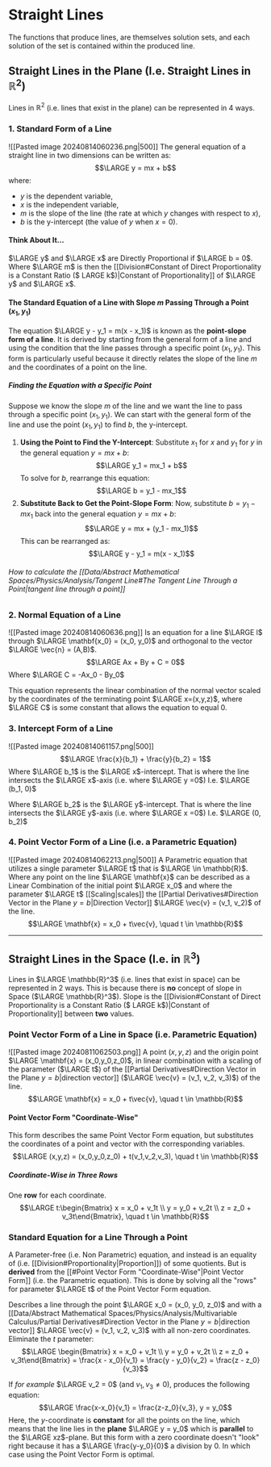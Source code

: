 # Straight Lines
The functions that produce lines, are themselves solution sets, and each solution of the set is contained within the produced line.
## Straight Lines in the Plane (I.e. Straight Lines in $\mathbb{R}^2$) 
Lines in $\mathbb{R}^2$ (i.e. lines that exist in the plane) can be represented in 4 ways.
### 1. Standard Form of a Line
![[Pasted image 20240814060236.png|500]]
The general equation of a straight line in two dimensions can be written as:
$$\LARGE y = mx + b$$
   where:
   - $y$ is the dependent variable,
   - $x$ is the independent variable,
   - $m$ is the slope of the line (the rate at which $y$ changes with respect to $x$),
   - $b$ is the y-intercept (the value of $y$ when $x = 0$).
#### Think About It...
$\LARGE y$ and $\LARGE x$ are Directly Proportional if $\LARGE b = 0$.
	Where $\LARGE m$ is then the [[Division#Constant of Direct Proportionality is a Constant Ratio ($ LARGE k$)|Constant of Proportionality]] of $\LARGE y$ and $\LARGE x$. 
#### The Standard Equation of a Line with Slope $m$ Passing Through a Point $(x_1, y_1)$
The equation $\LARGE y - y_1 = m(x - x_1)$ is known as the **point-slope form of a line**. 
	It is derived by starting from the general form of a line and using the condition that the line passes through a specific point $(x_1, y_1)$. 
		This form is particularly useful because it directly relates the slope of the line $m$ and the coordinates of a point on the line.
##### Finding the Equation with a Specific Point
Suppose we know the slope $m$ of the line and we want the line to pass through a specific point $(x_1, y_1)$.
	We can start with the general form of the line and use the point $(x_1, y_1)$ to find $b$, the y-intercept.

1. **Using the Point to Find the Y-Intercept**:
   Substitute $x_1$ for $x$ and $y_1$ for $y$ in the general equation $y = mx + b$:
$$\LARGE y_1 = mx_1 + b$$
   To solve for $b$, rearrange this equation:
$$\LARGE b = y_1 - mx_1$$
4. **Substitute Back to Get the Point-Slope Form**:
   Now, substitute $b = y_1 - mx_1$ back into the general equation $y = mx + b$:
$$\LARGE y = mx + (y_1 - mx_1)$$
   This can be rearranged as:
$$\LARGE y - y_1 = m(x - x_1)$$
###### *How to calculate the [[Data/Abstract Mathematical Spaces/Physics/Analysis/Tangent Line#The Tangent Line Through a Point|tangent line through a point]]*
### 2. Normal Equation of a Line
![[Pasted image 20240814060636.png]]
Is an equation for a line $\LARGE l$ through $\LARGE \mathbf{x_0} = (x_0, y_0)$ and orthogonal to the vector $\LARGE \vec{n} = (A,B)$.
$$\LARGE Ax + By + C = 0$$
Where $\LARGE C = -Ax_0 - By_0$

This equation represents the linear combination of the normal vector scaled by the coordinates of the terminating point $\LARGE x=(x,y,z)$, where $\LARGE C$ is some constant that allows the equation to equal $0$. 
### 3. Intercept Form of a Line
![[Pasted image 20240814061157.png|500]]
$$\LARGE \frac{x}{b_1} + \frac{y}{b_2} = 1$$
Where $\LARGE b_1$ is the $\LARGE x$-intercept.
	That is where the line intersects the $\LARGE x$-axis (i.e. where $\LARGE y =0$)
		I.e. $\LARGE (b_1, 0)$

Where $\LARGE b_2$ is the $\LARGE y$-intercept.
	That is where the line intersects the $\LARGE y$-axis (i.e. where $\LARGE x =0$)
		I.e. $\LARGE (0, b_2)$
### 4. Point Vector Form of a Line (i.e. a Parametric Equation)
![[Pasted image 20240814062213.png|500]]
A Parametric equation that utilizes a single parameter $\LARGE t$ that is $\LARGE \in \mathbb{R}$.
	Where any point on the line $\LARGE \mathbf{x}$ can be described as a Linear Combination of the initial point $\LARGE x_0$ and where the parameter $\LARGE t$ [[Scaling|scales]] the [[Partial Derivatives#Direction Vector in the Plane $y = b$|Direction Vector]] $\LARGE \vec{v} = (v_1, v_2)$ of the line.
$$\LARGE \mathbf{x} = x_0 + t\vec{v}, \quad t \in \mathbb{R}$$

- - - 
## Straight Lines in the Space (I.e. in $\mathbb{R}^3$)
Lines in $\LARGE \mathbb{R}^3$ (i.e. lines that exist in space) can be represented in 2 ways.
	This is because there is **no** concept of slope in Space ($\LARGE \mathbb{R}^3$).
		Slope is the [[Division#Constant of Direct Proportionality is a Constant Ratio ($ LARGE k$)|Constant of Proportionality]] between **two** values. 
### Point Vector Form of a Line in Space (i.e. Parametric Equation)
![[Pasted image 20240811062503.png]]
A point $(x,y,z)$ and the origin point $\LARGE \mathbf{x} = (x_0,y_0,z_0)$, in linear combination with a scaling of the parameter ($\LARGE t$) of the [[Partial Derivatives#Direction Vector in the Plane $y = b$|direction vector]] ($\LARGE \vec{v} = (v_1, v_2, v_3)$) of the line.
$$\LARGE \mathbf{x} = x_0 + t\vec{v}, \quad t \in \mathbb{R}$$
#### Point Vector Form "Coordinate-Wise"
This form describes the same Point Vector Form equation, but substitutes the coordinates of a point and vector with the corresponding variables.
$$\LARGE (x,y,z) = (x_0,y_0,z_0) + t(v_1,v_2,v_3), \quad t \in \mathbb{R}$$
##### Coordinate-Wise in Three Rows
One **row** for each coordinate. 
$$\LARGE t:\begin{Bmatrix} x = x_0 + v_1t \\ y = y_0 + v_2t \\ z = z_0 + v_3t\end{Bmatrix}, \quad t \in \mathbb{R}$$
### Standard Equation for a Line Through a Point
A Parameter-free (i.e. Non Parametric) equation, and instead is an equality of (i.e. [[Division#Proportionality|Proportion]]) of some quotients.
	But is **derived** from the [[#Point Vector Form "Coordinate-Wise"|Point Vector Form]] (i.e. the Parametric equation).
		This is done by solving all the "rows" for parameter $\LARGE t$ of the Point Vector Form equation.

Describes a line through the point $\LARGE x_0 = (x_0, y_0, z_0)$ and with a [[Data/Abstract Mathematical Spaces/Physics/Analysis/Multivariable Calculus/Partial Derivatives#Direction Vector in the Plane $y = b$|direction vector]] $\LARGE \vec{v} = (v_1, v_2, v_3)$ with all non-zero coordinates.
	Eliminate the $t$ parameter:
$$\LARGE \begin{Bmatrix} x = x_0 + v_1t \\ y = y_0 + v_2t \\ z = z_0 + v_3t\end{Bmatrix} =  \frac{x - x_0}{v_1} = \frac{y - y_0}{v_2} = \frac{z - z_0}{v_3}$$

If *for example* $\LARGE v_2 = 0$ (and $v_1, v_3 \neq 0$), produces the following equation:
$$\LARGE \frac{x-x_0}{v_1} = \frac{z-z_0}{v_3}, y = y_0$$
Here, the $y$-coordinate is **constant** for all the points on the line, which means that the line lies in the **plane** $\LARGE y = y_0$ which is **parallel** to the $\LARGE xz$-plane.
	But this form with a zero coordinate doesn't "look" right because it has a $\LARGE \frac{y-y_0}{0}$ a division by $0$.
		In which case using the Point Vector Form is optimal. 

